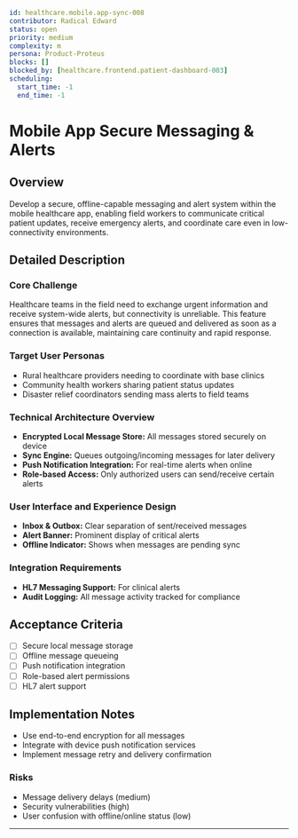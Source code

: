 ```yaml
id: healthcare.mobile.app-sync-008
contributor: Radical Edward
status: open
priority: medium
complexity: m
persona: Product-Proteus
blocks: []
blocked_by: [healthcare.frontend.patient-dashboard-003]
scheduling:
  start_time: -1
  end_time: -1
```

# Mobile App Secure Messaging & Alerts

## Overview

Develop a secure, offline-capable messaging and alert system within the mobile healthcare app, enabling field workers to communicate critical patient updates, receive emergency alerts, and coordinate care even in low-connectivity environments.

## Detailed Description

### Core Challenge

Healthcare teams in the field need to exchange urgent information and receive system-wide alerts, but connectivity is unreliable. This feature ensures that messages and alerts are queued and delivered as soon as a connection is available, maintaining care continuity and rapid response.

### Target User Personas

- Rural healthcare providers needing to coordinate with base clinics
- Community health workers sharing patient status updates
- Disaster relief coordinators sending mass alerts to field teams

### Technical Architecture Overview

- **Encrypted Local Message Store:** All messages stored securely on device
- **Sync Engine:** Queues outgoing/incoming messages for later delivery
- **Push Notification Integration:** For real-time alerts when online
- **Role-based Access:** Only authorized users can send/receive certain alerts

### User Interface and Experience Design

- **Inbox & Outbox:** Clear separation of sent/received messages
- **Alert Banner:** Prominent display of critical alerts
- **Offline Indicator:** Shows when messages are pending sync

### Integration Requirements

- **HL7 Messaging Support:** For clinical alerts
- **Audit Logging:** All message activity tracked for compliance

## Acceptance Criteria

- [ ] Secure local message storage
- [ ] Offline message queueing
- [ ] Push notification integration
- [ ] Role-based alert permissions
- [ ] HL7 alert support

## Implementation Notes

- Use end-to-end encryption for all messages
- Integrate with device push notification services
- Implement message retry and delivery confirmation

### Risks

- Message delivery delays (medium)
- Security vulnerabilities (high)
- User confusion with offline/online status (low)

---
